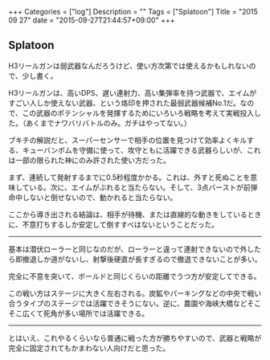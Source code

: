 +++
Categories = ["log"]
Description = ""
Tags = ["Splatoon"]
Title = "2015 09 27"
date = "2015-09-27T21:44:57+09:00"
+++

## Splatoon
H3リールガンは弱武器なんだろうけど、使い方次第では使えるかもしれないので、少し書く。

H3リールガンは、高いDPS、遅い連射力、高い集弾率を持つ武器で、エイムがすごい人しか使えない武器、という烙印を押された最弱武器候補No.1だ。なので、この武器のポテンシャルを発揮するためにいろいろ戦略を考えて実戦投入した。（あくまでナワバリバトルのみ。ガチはやってない。）

ブキチの解説だと、スーパーセンサーで相手の位置を見つけて効率よくキルする、キューバンボムを守備に使って、攻守ともに活躍できる武器らしいが、これは一部の限られた神にのみ許された使い方だった。

まず、連続して発射するまでに0.5秒程度かかる。これは、外すと死ぬことを意味している。次に、エイムがぶれると当たらない。そして、3点バーストが前弾命中しないと倒せないので、動かれると当たらない。

ここから導き出される結論は、相手が待機、または直線的な動きをしているときに、不意打ちするしか安定して倒すすべはないということだった。

----

基本は潜伏ローラーと同じなのだが、ローラーと違って連射できないので外したら即撤退しか道がないし、射撃後硬直が長すぎるので撤退できないことが多い。

完全に不意を突いて、ボールドと同じくらいの距離でうつ方が安定してできる。

この戦い方はステージに大きく左右される。炭鉱やパーキングなどの中央で戦い合うタイプのステージでは活躍できそうにない。逆に、農園や海峡大橋などそこそこ広くて死角が多い場所では活躍できる。

----

とはいえ、これやるくらいなら普通に戦った方が勝ちやすいので、武器と戦略が完全に固定されてもかまわない人向けだと思った。